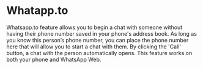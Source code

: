 # Whatapp.to

Whatsapp.to feature allows you to begin a chat with someone without having their phone number saved in your phone's address book. As long as you know this person’s phone number, you can place the phone number here that will allow you to start a chat with them. By clicking the 'Call' button, a chat with the person automatically opens. This feature works on both your phone and WhatsApp Web.
